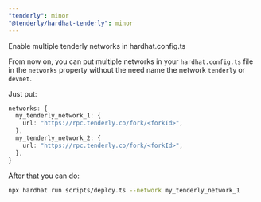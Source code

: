 ```yaml
---
"tenderly": minor
"@tenderly/hardhat-tenderly": minor
---
```


Enable multiple tenderly networks in hardhat.config.ts

From now on, you can put multiple networks in your `hardhat.config.ts` file in the `networks` property without the need name the network `tenderly` or `devnet`.

Just put:
```ts
networks: {
  my_tenderly_network_1: {
    url: "https://rpc.tenderly.co/fork/<forkId>",
  },
  my_tenderly_network_2: {
    url: "https://rpc.tenderly.co/fork/<forkId>",
  },
}
```
After that you can do:
```bash
npx hardhat run scripts/deploy.ts --network my_tenderly_network_1
```
